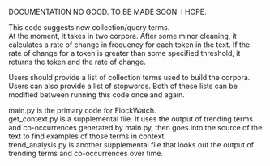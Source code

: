 DOCUMENTATION NO GOOD. TO BE MADE SOON. I HOPE.

This code suggests new collection/query terms.  
At the moment, it takes in two corpora. After some minor cleaning, it calculates a rate of change in frequency for each token in the text. If the rate of change for a token is greater than some specified threshold, it returns the token and the rate of change.

Users should provide a list of collection terms used to build the corpora. Users can also provide a list of stopwords. Both of these lists can be modified between running this code once and again.

main.py is the primary code for FlockWatch.  
get_context.py is a supplemental file. It uses the output of trending terms and co-occurrences generated by main.py, then goes into the source of the text to find examples of those terms in context.  
trend_analysis.py is another supplemental file that looks out the output of trending terms and co-occurrences over time.  